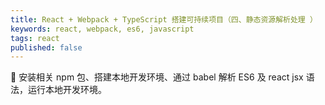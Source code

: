 ```yaml
---
title: React + Webpack + TypeScript 搭建可持续项目（四、静态资源解析处理 ）
keywords: react, webpack, es6, javascript
tags: react
published: false
---
```


:dog: 安装相关 npm 包、搭建本地开发环境、通过 babel 解析 ES6 及 react jsx 语法，运行本地开发环境。
<!--more-->
